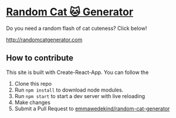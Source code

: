 # [Random Cat :cat: Generator](http://randomcatgenerator.com)

Do you need a random flash of cat cuteness? Click below!

<http://randomcatgenerator.com>

## How to contribute

This site is built with Create-React-App. You can follow the 

1. Clone this repo
2. Run `npm install` to download node modules.
3. Run `npm start` to start a dev server with live reloading
4. Make changes
5. Submit a Pull Request to [emmawedekind/random-cat-generator](https://github.com/emmawedekind/random-cat-generator)
